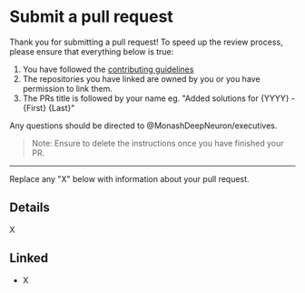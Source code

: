 # Submit a pull request

Thank you for submitting a pull request! To speed up the review process, please ensure that everything below
is true:

1. You have followed the [contributing guidelines][1]
2. The repositories you have linked are owned by you or you have permission to link them.
3. The PRs title is followed by your name eg. "Added solutions for {YYYY} - {First} {Last}"

Any questions should be directed to @MonashDeepNeuron/executives.

> Note: Ensure to delete the instructions once you have finished your PR.

---

Replace any "X" below with information about your pull request.

## Details

<!-- Provide details about changes you have made -->

X

## Linked

<!-- Use a bullet list of linked or related issues, discussions, PR's and commits. This can be from this repository or external repositories.

eg.

- #1 (reference issue, PR or discussion by a hash number)
- MonashDeepNeuron/EXAMPLE-REPO@<commit-hash> -->

- X

[1]: https://github.com/MonashDeepNeuron/HPC-Training/blob/main/CONTRIBUTING.md
